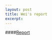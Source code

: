```yaml
---
layout: post
title: Wei's report
excerpt: 
---
```


####[Report](https://github.com/WeiFoo/Research/wiki)

